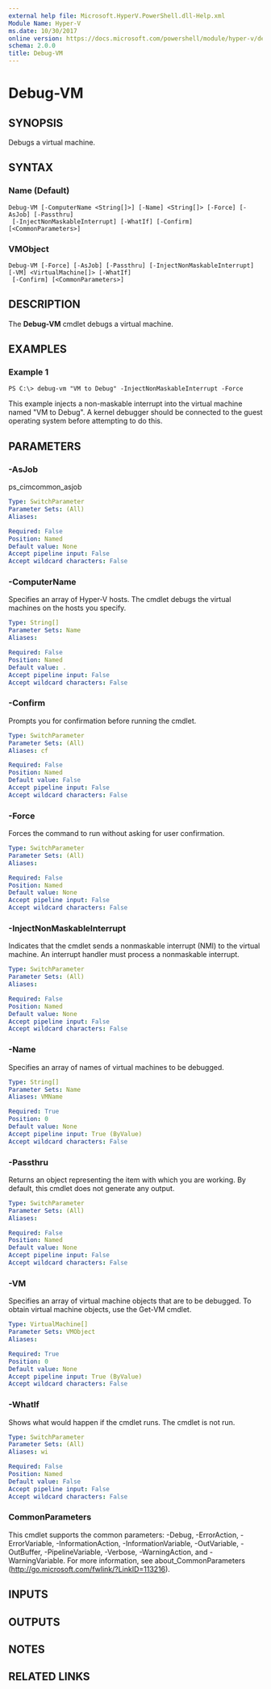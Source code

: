 ```yaml
---
external help file: Microsoft.HyperV.PowerShell.dll-Help.xml
Module Name: Hyper-V
ms.date: 10/30/2017
online version: https://docs.microsoft.com/powershell/module/hyper-v/debug-vm?view=windowsserver2012r2-ps&wt.mc_id=ps-gethelp
schema: 2.0.0
title: Debug-VM
---
```


# Debug-VM

## SYNOPSIS
Debugs a virtual machine.

## SYNTAX

### Name (Default)
```
Debug-VM [-ComputerName <String[]>] [-Name] <String[]> [-Force] [-AsJob] [-Passthru]
 [-InjectNonMaskableInterrupt] [-WhatIf] [-Confirm] [<CommonParameters>]
```

### VMObject
```
Debug-VM [-Force] [-AsJob] [-Passthru] [-InjectNonMaskableInterrupt] [-VM] <VirtualMachine[]> [-WhatIf]
 [-Confirm] [<CommonParameters>]
```

## DESCRIPTION
The **Debug-VM** cmdlet debugs a virtual machine.

## EXAMPLES

### Example 1
```
PS C:\> debug-vm "VM to Debug" -InjectNonMaskableInterrupt -Force
```

This example injects a non-maskable interrupt into the virtual machine named "VM to Debug".
A kernel debugger should be connected to the guest operating system before attempting to do this.

## PARAMETERS

### -AsJob
ps_cimcommon_asjob

```yaml
Type: SwitchParameter
Parameter Sets: (All)
Aliases: 

Required: False
Position: Named
Default value: None
Accept pipeline input: False
Accept wildcard characters: False
```

### -ComputerName
Specifies an array of Hyper-V hosts.
The cmdlet debugs the virtual machines on the hosts you specify.

```yaml
Type: String[]
Parameter Sets: Name
Aliases: 

Required: False
Position: Named
Default value: .
Accept pipeline input: False
Accept wildcard characters: False
```

### -Confirm
Prompts you for confirmation before running the cmdlet.

```yaml
Type: SwitchParameter
Parameter Sets: (All)
Aliases: cf

Required: False
Position: Named
Default value: False
Accept pipeline input: False
Accept wildcard characters: False
```

### -Force
Forces the command to run without asking for user confirmation.

```yaml
Type: SwitchParameter
Parameter Sets: (All)
Aliases: 

Required: False
Position: Named
Default value: None
Accept pipeline input: False
Accept wildcard characters: False
```

### -InjectNonMaskableInterrupt
Indicates that the cmdlet sends a nonmaskable interrupt (NMI) to the virtual machine.
An interrupt handler must process a nonmaskable interrupt.

```yaml
Type: SwitchParameter
Parameter Sets: (All)
Aliases: 

Required: False
Position: Named
Default value: None
Accept pipeline input: False
Accept wildcard characters: False
```

### -Name
Specifies an array of names of virtual machines to be debugged.

```yaml
Type: String[]
Parameter Sets: Name
Aliases: VMName

Required: True
Position: 0
Default value: None
Accept pipeline input: True (ByValue)
Accept wildcard characters: False
```

### -Passthru
Returns an object representing the item with which you are working.
By default, this cmdlet does not generate any output.

```yaml
Type: SwitchParameter
Parameter Sets: (All)
Aliases: 

Required: False
Position: Named
Default value: None
Accept pipeline input: False
Accept wildcard characters: False
```

### -VM
Specifies an array of virtual machine objects that are to be debugged.
To obtain virtual machine objects, use the Get-VM cmdlet.

```yaml
Type: VirtualMachine[]
Parameter Sets: VMObject
Aliases: 

Required: True
Position: 0
Default value: None
Accept pipeline input: True (ByValue)
Accept wildcard characters: False
```

### -WhatIf
Shows what would happen if the cmdlet runs.
The cmdlet is not run.

```yaml
Type: SwitchParameter
Parameter Sets: (All)
Aliases: wi

Required: False
Position: Named
Default value: False
Accept pipeline input: False
Accept wildcard characters: False
```

### CommonParameters
This cmdlet supports the common parameters: -Debug, -ErrorAction, -ErrorVariable, -InformationAction, -InformationVariable, -OutVariable, -OutBuffer, -PipelineVariable, -Verbose, -WarningAction, and -WarningVariable. For more information, see about_CommonParameters (http://go.microsoft.com/fwlink/?LinkID=113216).

## INPUTS

## OUTPUTS

## NOTES

## RELATED LINKS

